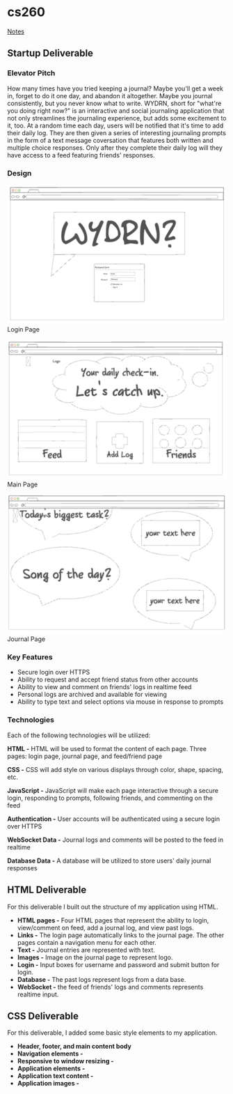 # cs260
[Notes](/startup/notes.md)
## Startup Deliverable
### Elevator Pitch
How many times have you tried keeping a journal? Maybe you'll get a week in, forget to do it one day, and abandon it altogether. Maybe you journal consistently, but you never know what to write. WYDRN, short for "what're you doing right now?" is an interactive and social journaling application that not only streamlines the journaling experience, but adds some excitement to it, too. At a random time each day, users will be notified that it's time to add their daily log. They are then given a series of interesting journaling prompts in the form of a text message coversation that features both written and multiple choice responses. Only after they complete their daily log will they have access to a feed featuring friends' responses. 
### Design

![Screenshot of a design sketch for a login page](sketch1.png)
Login Page

![Screenshot of a design sketch for a main page](sketch2.png)
Main Page

![Screenshot of a design sketch for a journal page](sketch3.png)
Journal Page

### Key Features
* Secure login over HTTPS
* Ability to request and accept friend status from other accounts
* Ability to view and comment on friends' logs in realtime feed
* Personal logs are archived and available for viewing
* Ability to type text and select options via mouse in response to prompts
### Technologies
Each of the following technologies will be utilized:

**HTML -** HTML will be used to format the content of each page. Three pages: login page, journal page, and feed/friend page

**CSS -** CSS will add style on various displays through color, shape, spacing, etc.

**JavaScript -** JavaScript will make each page interactive through a secure login, responding to prompts, following friends, and commenting on the feed

**Authentication -** User accounts will be authenticated using a secure login over HTTPS

**WebSocket Data -** Journal logs and comments will be posted to the feed in realtime

**Database Data -** A database will be utilized to store users' daily journal responses

## HTML Deliverable
For this deliverable I built out the structure of my application using HTML.

* **HTML pages -** Four HTML pages that represent the ability to login, view/comment on feed, add a journal log, and view past logs.
* **Links -** The login page automatically links to the journal page. The other pages contain a navigation menu for each other.
* **Text -** Journal entries are represented with text.
* **Images -** Image on the journal page to represent logo.
* **Login -** Input boxes for username and password and submit button for login.
* **Database -** The past logs represent logs from a data base.
* **WebSocket -** the feed of friends' logs and comments represents realtime input.

## CSS Deliverable
For this deliverable, I added some basic style elements to my application.

* **Header, footer, and main content body**
* **Navigation elements -** 
* **Responsive to window resizing -** 
* **Application elements -** 
* **Application text content -** 
* **Application images -** 



